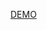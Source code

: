 
[DEMO]([https://brilliant-pixie-d6db52.netlify.app/#](https://polite-ganache-761270.netlify.app/)https://polite-ganache-761270.netlify.app/)
